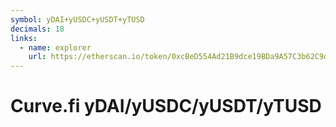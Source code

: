 ```yaml
---
symbol: yDAI+yUSDC+yUSDT+yTUSD
decimals: 18
links:
  - name: explorer
    url: https://etherscan.io/token/0xcBeD554Ad21B9dce19BDa9A57C3b62C9d3fF72e2
---
```


# Curve.fi yDAI/yUSDC/yUSDT/yTUSD
